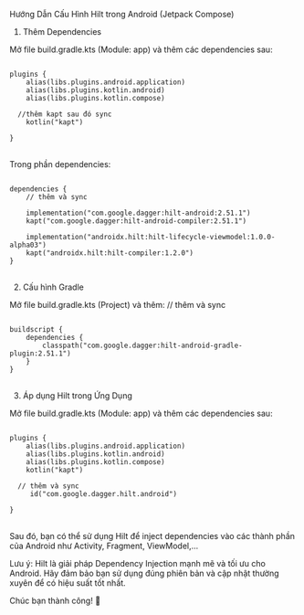 Hướng Dẫn Cấu Hình Hilt trong Android (Jetpack Compose)

1. Thêm Dependencies

Mở file build.gradle.kts (Module: app) và thêm các dependencies sau:

<pre>
<code>
plugins {
    alias(libs.plugins.android.application)
    alias(libs.plugins.kotlin.android)
    alias(libs.plugins.kotlin.compose)

  //thêm kapt sau đó sync 
    kotlin("kapt")
  
}
</code>
</pre>

Trong phần dependencies:

<pre>
<code>
dependencies {
    // thêm và sync
    <!-- Hilt Core -->
    implementation("com.google.dagger:hilt-android:2.51.1")
    kapt("com.google.dagger:hilt-android-compiler:2.51.1")
    <!-- Hilt cho ViewModel -->
    implementation("androidx.hilt:hilt-lifecycle-viewmodel:1.0.0-alpha03")
    kapt("androidx.hilt:hilt-compiler:1.2.0")
}
</code>
</pre>

2. Cấu hình Gradle

Mở file build.gradle.kts (Project) và thêm:
    // thêm và sync
<pre>
<code>
buildscript {
    dependencies {
        classpath("com.google.dagger:hilt-android-gradle-plugin:2.51.1")
    }
}
</code>
</pre>

3. Áp dụng Hilt trong Ứng Dụng

Mở file build.gradle.kts (Module: app) và thêm các dependencies sau:

<pre>
<code>
plugins {
    alias(libs.plugins.android.application)
    alias(libs.plugins.kotlin.android)
    alias(libs.plugins.kotlin.compose)
    kotlin("kapt")

  // thêm và sync
     id("com.google.dagger.hilt.android")
  
}
</code>
</pre>

Sau đó, bạn có thể sử dụng Hilt để inject dependencies vào các thành phần của Android như Activity, Fragment, ViewModel,...

Lưu ý: Hilt là giải pháp Dependency Injection mạnh mẽ và tối ưu cho Android. Hãy đảm bảo bạn sử dụng đúng phiên bản và cập nhật thường xuyên để có hiệu suất tốt nhất.

Chúc bạn thành công! 🚀

